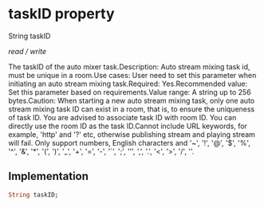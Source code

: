 


# taskID property







String taskID
  
_<span class="feature">read / write</span>_



<p>The taskID of the auto mixer task.Description: Auto stream mixing task id, must be unique in a room.Use cases: User need to set this parameter when initiating an auto stream mixing task.Required: Yes.Recommended value: Set this parameter based on requirements.Value range: A string up to 256 bytes.Caution: When starting a new auto stream mixing task, only one auto stream mixing task ID can exist in a room, that is, to ensure the uniqueness of task ID. You are advised to associate task ID with room ID. You can directly use the room ID as the task ID.Cannot include URL keywords, for example, 'http' and '?' etc, otherwise publishing stream and playing stream will fail. Only support numbers, English characters and '~', '!', '@', '$', '%', '^', '&amp;', '*', '(', ')', '_', '+', '=', '-', '`', ';', '’', ',', '.', '&lt;', '&gt;', '/', ''.</p>



## Implementation

```dart
String taskID;
```







